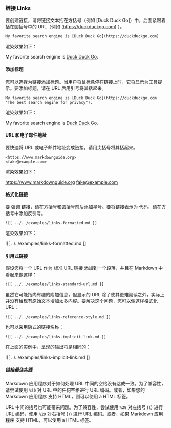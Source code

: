 ### 链接 Links

要创建链接，请将链接文本括在方括号（例如 [Duck Duck Go]）中，后面紧跟着括在圆括号中的 URL（例如 (https://duckduckgo.com) ）。

```
My favorite search engine is [Duck Duck Go](https://duckduckgo.com).
```

渲染效果如下：

My favorite search engine is [Duck Duck Go](https://duckduckgo.com).

#### 添加标题

您可以选择为链接添加标题。当用户将鼠标悬停在链接上时，它将显示为工具提示。要添加标题，请在 URL 后用引号将其括起来。

```
My favorite search engine is [Duck Duck Go](https://duckduckgo.com "The best search engine for privacy").
```

渲染效果如下：

My favorite search engine is [Duck Duck Go](https://duckduckgo.com "The best search engine for privacy").

#### URL 和电子邮件地址

要快速将 URL 或电子邮件地址变成链接，请用尖括号将其括起来。

```
<https://www.markdownguide.org>
<fake@example.com>
```

渲染效果如下：

<https://www.markdownguide.org>
<fake@example.com>

#### 格式化链接

要 强调 链接，请在方括号和圆括号前后添加星号。要将链接表示为 代码，请在方括号中添加反引号。

```
![[ ../../examples/links-formatted.md ]]
```

渲染效果如下：

![[ ../../examples/links-formatted.md ]]

#### 引用式链接

假设您将一个 URL 作为 标准 URL 链接 添加到一个段落，并且在 Markdown 中看起来像这样：

```
![[ ../../examples/links-standard-url.md ]]
```

虽然它可能指向有趣的附加信息，但显示的 URL 除了使其更难阅读之外，实际上并没有给现有原始文本增加太多内容。要解决这个问题，您可以像这样格式化 URL：

```
![[ ../../examples/links-reference-style.md ]]
```

也可以采用隐式的链接名称：

```
![[ ../../examples/links-implicit-link.md ]]
```

在上面的实例中，呈现的输出将是相同的：

![[ ../../examples/links-implicit-link.md ]]


##### 链接最佳实践

Markdown 应用程序对于如何处理 URL 中间的空格没有达成一致。为了兼容性，请尝试使用 `%20` 对 URL 中的任何空格进行 URL 编码。或者，如果您的 Markdown 应用程序 支持 HTML，则可以使用 a HTML 标签。


URL 中间的括号也可能带来问题。为了兼容性，尝试使用 `%28` 对左括号 (`(`) 进行 URL 编码，使用 `%29` 对右括号 (`)`) 进行 URL 编码。或者，如果 Markdown 应用程序 支持 HTML，可以使用 a HTML 标签。

